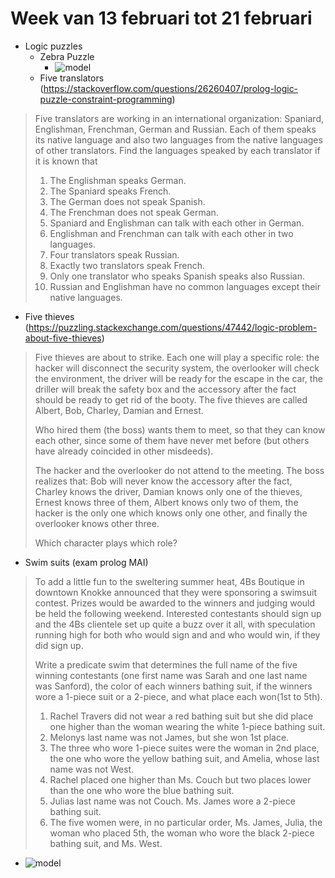 # Week van 13 februari tot 21 februari

- Logic puzzles
  - Zebra Puzzle
    - ![model](./week20170213/img1.jpg)
  - Five translators (https://stackoverflow.com/questions/26260407/prolog-logic-puzzle-constraint-programming)
> Five translators are working in an international organization: Spaniard, Englishman, Frenchman, German and Russian. Each of them speaks its native language and also two languages from the native languages of other translators. Find the languages speaked by each translator if it is known that
> 1. The Englishman speaks German.
> 2. The Spaniard speaks French.
> 3. The German does not speak Spanish.
> 4. The Frenchman does not speak German.
> 5. Spaniard and Englishman can talk with each other in German.
> 6. Englishman and Frenchman can talk with each other in two languages.
> 7. Four translators speak Russian.
> 8. Exactly two translators speak French.
> 9. Only one translator who speaks Spanish speaks also Russian.
> 10. Russian and Englishman have no common languages except their native languages.
  - Five thieves (https://puzzling.stackexchange.com/questions/47442/logic-problem-about-five-thieves)
> Five thieves are about to strike. Each one will play a specific role: the hacker will disconnect the security system, the overlooker will check the environment, the driver will be ready for the escape in the car, the driller will break the safety box and the accessory after the fact should be ready to get rid of the booty. The five thieves are called Albert, Bob, Charley, Damian and Ernest.
> 
> Who hired them (the boss) wants them to meet, so that they can know each other, since some of them have never met before (but others have already coincided in other misdeeds).
> 
> The hacker and the overlooker do not attend to the meeting. The boss realizes that: Bob will never know the accessory after the fact, Charley knows the driver, Damian knows only one of the thieves, Ernest knows three of them, Albert knows only two of them, the hacker is the only one which knows only one other, and finally the overlooker knows other three.
> 
> Which character plays which role?
  - Swim suits (exam prolog MAI)
>To add a little fun to the sweltering summer heat, 4Bs Boutique in  downtown Knokke announced that they were sponsoring a swimsuit contest. Prizes would be awarded to the winners and judging would be held the following weekend. Interested contestants should sign up and the 4Bs clientele set up quite a buzz over it all, with speculation running high for both who would sign and and who would win, if they did sign up.
>
>Write a predicate swim that determines the full name of the five winning contestants (one first name was Sarah and one last name was Sanford), the color of each winners bathing suit, if the winners wore a 1-piece suit or a 2-piece, and what place each won(1st to 5th).
>
>1. Rachel Travers did not wear a red bathing suit but she did place one higher than the woman wearing the white 1-piece bathing suit.
>2. Melonys last name was not James, but she won 1st place.
>3. The three who wore 1-piece suites were the woman in 2nd place, the one who wore the yellow bathing suit, and Amelia, whose last name was not West.
>4. Rachel placed one higher than Ms. Couch but two places lower than the one who wore the blue bathing suit.
>5. Julias last name was not Couch. Ms. James wore a 2-piece bathing suit.
>6. The five women were, in no particular order, Ms. James, Julia, the woman who placed 5th, the woman who wore the black 2-piece bathing suit, and Ms. West.
  - ![model](./week20170213/img2.jpg)
